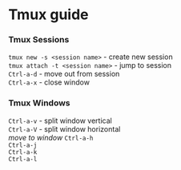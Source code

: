# Tmux guide

### Tmux Sessions

`tmux new -s <session name>` - create new session  
`tmux attach -t <session name>` - jump to session  
`Ctrl-a-d` - move out from session  
`Ctrl-a-x` - close window  


### Tmux Windows

`Ctrl-a-v` - split window vertical  
`Ctrl-a-V` - split window horizontal  
*move to window*
`Ctrl-a-h`  
`Ctrl-a-j`  
`Ctrl-a-k`  
`Ctrl-a-l`  

